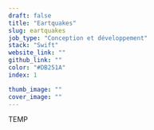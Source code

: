 ```yaml
---
draft: false
title: "Eartquakes"
slug: eartquakes
job_type: "Conception et développement"
stack: "Swift"
website_link: ""
github_link: ""
color: "#DB251A"
index: 1

thumb_image: ""
cover_image: ""
---
```


TEMP